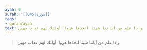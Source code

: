 ```yaml
---
ayah: 9
surah: '[[045|سورة]]'
tags:
- quran/ayah
text: وإذا علم من آياتنا شيئا اتخذها هزوا ۚ أولئك لهم عذاب مهين
---
```

> وإذا علم من آياتنا شيئا اتخذها هزوا ۚ أولئك لهم عذاب مهين
